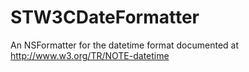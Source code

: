 STW3CDateFormatter
=============

An NSFormatter for the datetime format documented at http://www.w3.org/TR/NOTE-datetime
